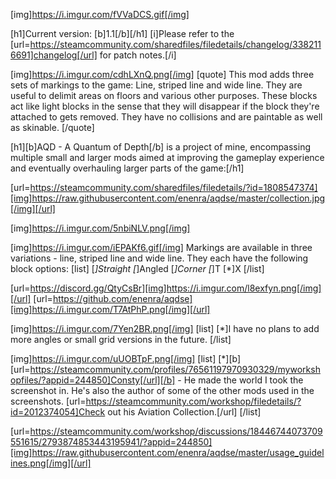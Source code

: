[img]https://i.imgur.com/fVVaDCS.gif[/img]

[h1]Current version: [b]1.1[/b][/h1]
[i]Please refer to the [url=https://steamcommunity.com/sharedfiles/filedetails/changelog/3382116691]changelog[/url] for patch notes.[/i]

[img]https://i.imgur.com/cdhLXnQ.png[/img]
[quote]
This mod adds three sets of markings to the game: Line, striped line and wide line. They are useful to delimit areas on floors and various other purposes. These blocks act like light blocks in the sense that they will disappear if the block they're attached to gets removed. They have no collisions and are paintable as well as skinable.
[/quote]

[h1][b]AQD - A Quantum of Depth[/b] is a project of mine, encompassing multiple small and larger mods aimed at improving the gameplay experience and eventually overhauling larger parts of the game:[/h1]

[url=https://steamcommunity.com/sharedfiles/filedetails/?id=1808547374][img]https://raw.githubusercontent.com/enenra/aqdse/master/collection.jpg[/img][/url]

[img]https://i.imgur.com/5nbiNLV.png[/img]

[img]https://i.imgur.com/iEPAKf6.gif[/img]
Markings are available in three variations - line, striped line and wide line. They each have the following block options:
[list]
[*]Straight
[*]Angled
[*]Corner
[*]T
[*]X
[/list]

[url=https://discord.gg/QtyCsBr][img]https://i.imgur.com/l8exfyn.png[/img][/url]
[url=https://github.com/enenra/aqdse][img]https://i.imgur.com/T7AtPhP.png[/img][/url]

[img]https://i.imgur.com/7Yen2BR.png[/img]
[list]
[*]I have no plans to add more angles or small grid versions in the future.
[/list]

[img]https://i.imgur.com/uUOBTpF.png[/img]
[list]
[*][b][url=https://steamcommunity.com/profiles/76561197970930329/myworkshopfiles/?appid=244850]Consty[/url][/b] - He made the world I took the screenshot in. He's also the author of some of the other mods used in the screenshots. [url=https://steamcommunity.com/workshop/filedetails/?id=2012374054]Check out his Aviation Collection.[/url]
[/list]

[url=https://steamcommunity.com/workshop/discussions/18446744073709551615/2793874853443195941/?appid=244850][img]https://raw.githubusercontent.com/enenra/aqdse/master/usage_guidelines.png[/img][/url]